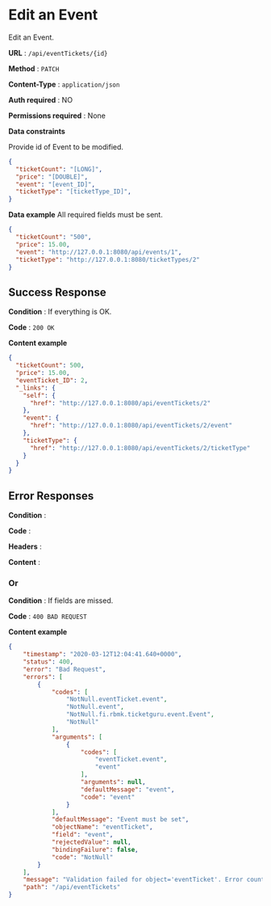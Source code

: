 # Edit an Event

Edit an Event.

**URL** : `/api/eventTickets/{id}`

**Method** : `PATCH`

**Content-Type** : `application/json`

**Auth required** : NO

**Permissions required** : None

**Data constraints**

Provide id of Event to be modified.

```json
{
  "ticketCount": "[LONG]",
  "price": "[DOUBLE]",
  "event": "[event_ID]",
  "ticketType": "[ticketType_ID]",
}
```

**Data example** All required fields must be sent.

```json
{
  "ticketCount": "500",
  "price": 15.00,
  "event": "http://127.0.0.1:8080/api/events/1",
  "ticketType": "http://127.0.0.1:8080/ticketTypes/2"
}
```

## Success Response

**Condition** : If everything is OK.

**Code** : `200 OK`

**Content example**

```json
{
  "ticketCount": 500,
  "price": 15.00,
  "eventTicket_ID": 2,
  "_links": {
    "self": {
      "href": "http://127.0.0.1:8080/api/eventTickets/2"
    },
    "event": {
      "href": "http://127.0.0.1:8080/api/eventTickets/2/event"
    },
    "ticketType": {
      "href": "http://127.0.0.1:8080/api/eventTickets/2/ticketType"
    }
  }
}
```

## Error Responses

**Condition** : 

**Code** : 

**Headers** : 

**Content** : 

### Or

**Condition** : If fields are missed.

**Code** : `400 BAD REQUEST`

**Content example**

```json
{
    "timestamp": "2020-03-12T12:04:41.640+0000",
    "status": 400,
    "error": "Bad Request",
    "errors": [
        {
            "codes": [
                "NotNull.eventTicket.event",
                "NotNull.event",
                "NotNull.fi.rbmk.ticketguru.event.Event",
                "NotNull"
            ],
            "arguments": [
                {
                    "codes": [
                        "eventTicket.event",
                        "event"
                    ],
                    "arguments": null,
                    "defaultMessage": "event",
                    "code": "event"
                }
            ],
            "defaultMessage": "Event must be set",
            "objectName": "eventTicket",
            "field": "event",
            "rejectedValue": null,
            "bindingFailure": false,
            "code": "NotNull"
        }
    ],
    "message": "Validation failed for object='eventTicket'. Error count: 1",
    "path": "/api/eventTickets"
}
```
